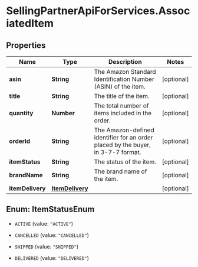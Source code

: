 # SellingPartnerApiForServices.AssociatedItem

## Properties

Name | Type | Description | Notes
------------ | ------------- | ------------- | -------------
**asin** | **String** | The Amazon Standard Identification Number (ASIN) of the item. | [optional] 
**title** | **String** | The title of the item. | [optional] 
**quantity** | **Number** | The total number of items included in the order. | [optional] 
**orderId** | **String** | The Amazon-defined identifier for an order placed by the buyer, in 3-7-7 format. | [optional] 
**itemStatus** | **String** | The status of the item. | [optional] 
**brandName** | **String** | The brand name of the item. | [optional] 
**itemDelivery** | [**ItemDelivery**](ItemDelivery.md) |  | [optional] 



## Enum: ItemStatusEnum


* `ACTIVE` (value: `"ACTIVE"`)

* `CANCELLED` (value: `"CANCELLED"`)

* `SHIPPED` (value: `"SHIPPED"`)

* `DELIVERED` (value: `"DELIVERED"`)




